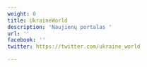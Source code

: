 ```yaml
---
weight: 0
title: UkraineWorld
description: 'Naujienų portalas '
url: ''
facebook: ''
twitter: https://twitter.com/ukraine_world

---
```

